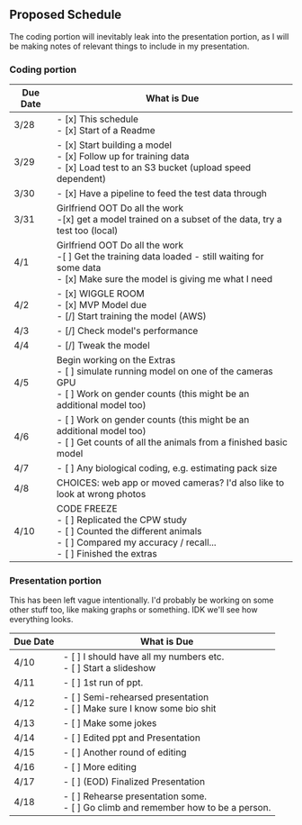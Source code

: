 ## Proposed Schedule

The coding portion will inevitably leak into the presentation portion, as I will be making notes of relevant things to include in my presentation.

### Coding portion
Due Date | What is Due
---------|---------------
3/28 | - [x] This schedule <br>- [x] Start of a Readme
3/29 | - [x] Start building a model<br>- [x] Follow up for training data <br>- [x] Load test to an S3 bucket (upload speed dependent)
3/30 | - [x] Have a pipeline to feed the test data through
3/31 | Girlfriend OOT Do all the work <br>-[x] get a model trained on a subset of the data, try a test too (local)
4/1 | Girlfriend OOT Do all the work <br>-[ ] Get the training data loaded - still waiting for some data<br> - [x] Make sure the model is giving me what I need
4/2 | - [x] WIGGLE ROOM <br>- [x] MVP Model due <br>- [/] Start training the model (AWS)
4/3 | - [/] Check model's performance
4/4 | - [/] Tweak the model
4/5 | Begin working on the Extras <br> - [ ] simulate running model on one of the cameras GPU <br> - [ ] Work on gender counts (this might be an additional model too)
4/6 | - [ ] Work on gender counts (this might be an additional model too) <br> - [ ] Get counts of all the animals from a finished basic model
4/7 | - [ ] Any biological coding, e.g. estimating pack size
4/8 | CHOICES: web app or moved cameras? I'd also like to look at wrong photos
4/10 | CODE FREEZE <br> - [ ] Replicated the CPW study <br> - [ ] Counted the different animals <br> - [ ] Compared my accuracy / recall...<br> - [ ] Finished the extras

### Presentation portion
This has been left vague intentionally. I'd probably be working on some other stuff too, like making graphs or something. IDK we'll see how everything looks.

Due Date | What is Due
---------|---------------
4/10 | - [ ] I should have all my numbers etc. <br> - [ ] Start a slideshow
4/11 | - [ ] 1st run of ppt.
4/12 | - [ ] Semi-rehearsed presentation <br> - [ ] Make sure I know some bio shit
4/13 | - [ ] Make some jokes
4/14 | - [ ] Edited ppt and Presentation
4/15 | - [ ] Another round of editing
4/16 | - [ ] More editing
4/17 | - [ ] (EOD) Finalized Presentation
4/18 | - [ ] Rehearse presentation some. <br> - [ ] Go climb and remember how to be a person.

